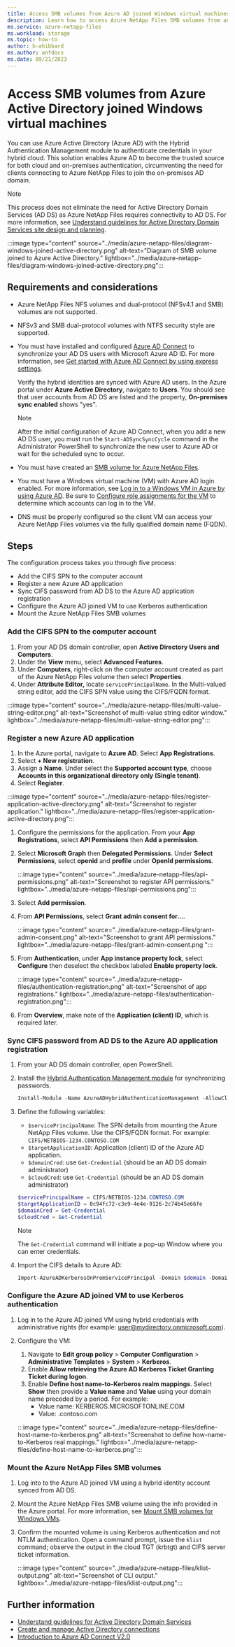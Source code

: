 ```yaml
---
title: Access SMB volumes from Azure AD joined Windows virtual machines
description: Learn how to access Azure NetApp Files SMB volumes from an on-premises environment using Azure Active Directory (AD).
ms.service: azure-netapp-files
ms.workload: storage
ms.topic: how-to
author: b-ahibbard
ms.author: anfdocs
ms.date: 09/21/2023
---
```

# Access SMB volumes from Azure Active Directory joined Windows virtual machines

You can use Azure Active Directory (Azure AD) with the Hybrid Authentication Management module to authenticate credentials in your hybrid cloud. This solution enables Azure AD to become the trusted source for both cloud and on-premises authentication, circumventing the need for clients connecting to Azure NetApp Files to join the on-premises AD domain. 

>[!NOTE]
>This process does not eliminate the need for Active Directory Domain Services (AD DS) as Azure NetApp Files requires connectivity to AD DS. For more information, see [Understand guidelines for Active Directory Domain Services site design and planning](understand-guidelines-active-directory-domain-service-site.md).

:::image type="content" source="../media/azure-netapp-files/diagram-windows-joined-active-directory.png" alt-text="Diagram of SMB volume joined to Azure Active Directory." lightbox="../media/azure-netapp-files/diagram-windows-joined-active-directory.png":::

## Requirements and considerations 

* Azure NetApp Files NFS volumes and dual-protocol (NFSv4.1 and SMB) volumes are not supported.
* NFSv3 and SMB dual-protocol volumes with NTFS security style are supported.
* You must have installed and configured [Azure AD Connect](https://www.microsoft.com/download/details.aspx?id=47594) to synchronize your AD DS users with Microsoft Azure AD ID. For more information, see [Get started with Azure AD Connect by using express settings](../active-directory/hybrid/connect/how-to-connect-install-express.md).  

    Verify the hybrid identities are synced with Azure AD users. In the Azure portal under **Azure Active Directory**, navigate to **Users**. You should see that user accounts from AD DS are listed and the property, **On-premises sync enabled** shows "yes". 
    
    >[!NOTE]
    >After the initial configuration of Azure AD Connect, when you add a new AD DS user, you must run the `Start-ADSyncSyncCycle` command in the Administrator PowerShell to synchronize the new user to Azure AD or wait for the scheduled sync to occur. 

* You must have created an [SMB volume for Azure NetApp Files](azure-netapp-files-create-volumes-smb.md).
* You must have a Windows virtual machine (VM) with Azure AD login enabled. For more information, see [Log in to a Windows VM in Azure by using Azure AD](../active-directory/devices/howto-vm-sign-in-azure-ad-windows.md). Be sure to [Configure role assignments for the VM](../active-directory/devices/howto-vm-sign-in-azure-ad-windows.md#configure-role-assignments-for-the-vm) to determine which accounts can log in to the VM.
* DNS must be properly configured so the client VM can access your Azure NetApp Files volumes via the fully qualified domain name (FQDN).

## Steps

The configuration process takes you through five process:
* Add the CIFS SPN to the computer account
* Register a new Azure AD application
* Sync CIFS password from AD DS to the Azure AD application registration 
* Configure the Azure AD joined VM to use Kerberos authentication
* Mount the Azure NetApp Files SMB volumes 

### Add the CIFS SPN to the computer account 

1. From your AD DS domain controller, open **Active Directory Users and Computers**. 
1. Under the **View** menu, select **Advanced Features**. 
1. Under **Computers**, right-click on the computer account created as part of the Azure NetApp Files volume then select **Properties**.  
1. Under **Attribute Editor,** locate `servicePrincipalName`. In the Multi-valued string editor, add the CIFS SPN value using the CIFS/FQDN format. 

:::image type="content" source="../media/azure-netapp-files/multi-value-string-editor.png" alt-text="Screenshot of multi-value string editor window." lightbox="../media/azure-netapp-files/multi-value-string-editor.png":::

### Register a new Azure AD application

1. In the Azure portal, navigate to **Azure AD**. Select **App Registrations**.
1. Select **+ New registration**.
1. Assign a **Name**. Under select the **Supported account type**, choose **Accounts in this organizational directory only (Single tenant)**.
1. Select **Register**.

:::image type="content" source="../media/azure-netapp-files/register-application-active-directory.png" alt-text="Screenshot to register application." lightbox="../media/azure-netapp-files/register-application-active-directory.png":::
        
1. Configure the permissions for the application. From your **App Registrations**, select **API Permissions** then **Add a permission**. 
1. Select **Microsoft Graph** then **Delegated Permissions**. Under **Select Permissions**, select **openid** and **profile** under **OpenId permissions**.

    :::image type="content" source="../media/azure-netapp-files/api-permissions.png" alt-text="Screenshot to register API permissions." lightbox="../media/azure-netapp-files/api-permissions.png":::

1. Select **Add permission**. 
1. From **API Permissions**, select **Grant admin consent for...**.

    :::image type="content" source="../media/azure-netapp-files/grant-admin-consent.png" alt-text="Screenshot to grant API permissions." lightbox="../media/azure-netapp-files/grant-admin-consent.png ":::

1. From **Authentication**, under **App instance property lock**, select **Configure** then deselect the checkbox labeled **Enable property lock**.

    :::image type="content" source="../media/azure-netapp-files/authentication-registration.png" alt-text="Screenshot of app registrations." lightbox="../media/azure-netapp-files/authentication-registration.png":::

1. From **Overview**, make note of the **Application (client) ID**, which is required later. 

### Sync CIFS password from AD DS to the Azure AD application registration

1. From your AD DS domain controller, open PowerShell.
1. Install the [Hybrid Authentication Management module](/azure/azure-sql/managed-instance/winauth-azuread-setup-incoming-trust-based-flow) for synchronizing passwords. 

    ```powershell
    Install-Module -Name AzureADHybridAuthenticationManagement -AllowClobber -Force 
    ```

1. Define the following variables:  
    * `$servicePrincipalName`: The SPN details from mounting the Azure NetApp Files volume. Use the CIFS/FQDN format. For example: `CIFS/NETBIOS-1234.CONTOSO.COM`
    * `$targetApplicationID`: Application (client) ID of the Azure AD application.
    * `$domainCred`: use `Get-Credential` (should be an AD DS domain administrator)
    * `$cloudCred`: use `Get-Credential` (should be an AD DS domain administrator)

    ```powershell
    $servicePrincipalName = CIFS/NETBIOS-1234.CONTOSO.COM
    $targetApplicationID = 0c94fc72-c3e9-4e4e-9126-2c74b45e66fe
    $domainCred = Get-Credential
    $cloudCred = Get-Credential
    ```
    >[!NOTE]
    >The `Get-Credential` command will initiate a pop-up Window where you can enter credentials.

1. Import the CIFS details to Azure AD: 

    ```powershell
    Import-AzureADKerberosOnPremServicePrincipal -Domain $domain -DomainCredential $domainCred -CloudCredential $cloudCred -ServicePrincipalName $servicePrincipalName -ApplicationId $targetApplicationId 
    ```

### Configure the Azure AD joined VM to use Kerberos authentication

1. Log in to the Azure AD joined VM using hybrid credentials with administrative rights (for example: user@mydirectory.onmicrosoft.com).
1. Configure the VM: 
    1. Navigate to **Edit group policy** > **Computer Configuration** > **Administrative Templates** > **System** > **Kerberos**.
    1. Enable **Allow retrieving the Azure AD Kerberos Ticket Granting Ticket during logon**.
    1. Enable **Define host name-to-Kerberos realm mappings**. Select **Show** then provide a **Value name** and **Value** using your domain name preceded by a period. For example:
        * Value name: KERBEROS.MICROSOFTONLINE.COM
        * Value: .contoso.com

    :::image type="content" source="../media/azure-netapp-files/define-host-name-to-kerberos.png" alt-text="Screenshot to define how-name-to-Kerberos real mappings." lightbox="../media/azure-netapp-files/define-host-name-to-kerberos.png":::

### Mount the Azure NetApp Files SMB volumes 

1. Log into to the Azure AD joined VM using a hybrid identity account synced from AD DS.
2. Mount the Azure NetApp Files SMB volume using the info provided in the Azure portal. For more information, see [Mount SMB volumes for Windows VMs](mount-volumes-vms-smb.md).
3. Confirm the mounted volume is using Kerberos authentication and not NTLM authentication. Open a command prompt, issue the `klist` command; observe the output in the cloud TGT (krbtgt) and CIFS server ticket information.

    :::image type="content" source="../media/azure-netapp-files/klist-output.png" alt-text="Screenshot of CLI output." lightbox="../media/azure-netapp-files/klist-output.png":::

## Further information 

* [Understand guidelines for Active Directory Domain Services](understand-guidelines-active-directory-domain-service-site.md)
* [Create and manage Active Directory connections](create-active-directory-connections.md)
* [Introduction to Azure AD Connect V2.0](../active-directory/hybrid/connect/whatis-azure-ad-connect-v2.md)